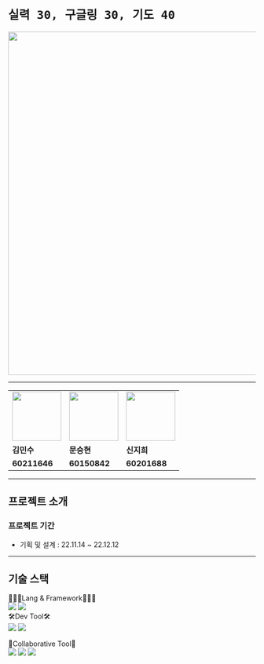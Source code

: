 # `실력 30, 구글링 30, 기도 40`
<img src="https://user-images.githubusercontent.com/49053676/201079845-75db1560-44a9-41b7-95eb-d4bad3daeb1e.jpeg" width="700"/>
<!-- ![IMG_2019](https://user-images.githubusercontent.com/49053676/201079845-75db1560-44a9-41b7-95eb-d4bad3daeb1e.jpeg) -->

---

<table>
  <tr>
    <td>
        <a href="https://github.com/MinsuKim21">
            <img src="https://avatars.githubusercontent.com/u/80405708?v=4" width="100px" />
        </a>
    </td>
    <td>
        <a href="https://github.com/max38744">
            <img src="https://avatars.githubusercontent.com/u/74526652?v=4" width="100px" />
        </a>
    </td>
    <td>
        <a href="https://github.com/jiheenim27">
            <img src="https://avatars.githubusercontent.com/u/62047243?v=4" width="100px" />
        </a>
    </td>
  </tr>

  <tr>
    <td><b>김민수</b></td>
    <td><b>문승현</b></td>
    <td><b>신지희</b></td>
  </tr>
  <tr>
    <td><b>60211646</b></td>
    <td><b>60150842</b></td>
    <td><b>60201688</b></td>
  </tr>
</table>

---

## 프로젝트 소개

### 프로젝트 기간

- 기획 및 설계 : 22.11.14 ~ 22.12.12

---

## 기술 스택
<div align=left>
👨🏻‍💻Lang & Framework👩🏻‍💻
<br>
<img src="https://img.shields.io/badge/python-3776AB?style=for-the-badge&logo=Python&logoColor=white">
<img src="https://img.shields.io/badge/pandas-150458?style=for-the-badge&logo=pandas&logoColor=white">
<br>
🛠Dev Tool🛠
<br>
<img src="https://img.shields.io/badge/Visual Studio Code-007ACC?style=for-the-badge&logo=Visual+Studio+Code&logoColor=white">
<img src="https://img.shields.io/badge/PyCharm-000000?style=for-the-badge&logo=PyCharm&logoColor=white">
<br>

👥Collaborative Tool👥
<br>
<img src="https://img.shields.io/badge/github-181717?style=for-the-badge&logo=github&logoColor=white">
<img src="https://img.shields.io/badge/git-F05032?style=for-the-badge&logo=git&logoColor=white">
<img src="https://img.shields.io/badge/KakaoTalk-FFCD00?style=for-the-badge&logo=KakaoTalk&logoColor=white">
  

</div>

